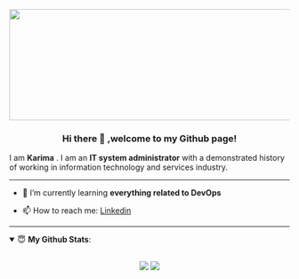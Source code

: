 <img src="https://spsoftindia.com/wp-content/themes/spsoft/images/services-cloud-devops/banner-cloud-devops-service.jpg" width="900" height="200">

<h3 align="center">Hi there 👋 ,welcome to my Github page! </h3>

I am **Karima** . I am an  **IT system administrator** with a demonstrated history of working in information technology and services industry. 

---------------------------------------------------------------------------------------------------------------

- 🌱 I’m currently learning **everything related to DevOps**

- 📫 How to reach me:
  [Linkedin](www.linkedin.com/in/karimasadat)
  
---------------------------------------------------------------------------------------------------------------

<details open>
 <summary> 😇 <b>My Github Stats</b>: </summary>

<br>

<p align = "center">
  <img src = "https://github-readme-stats.vercel.app/api?username=Kari-sad&show_icons=true&theme=tokyonight&line_height=27">
  <img src = "https://github-readme-stats.vercel.app/api/top-langs/?username=Kari-sad&hide=css,java,html&theme=tokyonight">
</p>

</details>

<!--
**Kari-sad/Kari-sad** is a ✨ _special_ ✨ repository because its `README.md` (this file) appears on your GitHub profile.

Here are some ideas to get you started:

- 🔭 I’m currently working on my Data science and ML portfolio
- 🌱 I’m currently learning ...
- 👯 I’m looking to collaborate on ...
- 🤔 I’m looking for help with ...
- 💬 Ask me about ...
- 📫 How to reach me: ...
- 😄 Pronouns: ...
- ⚡ Fun fact: ...
-->
